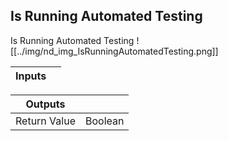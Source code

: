 ## Is Running Automated Testing
Is Running Automated Testing
![[../img/nd_img_IsRunningAutomatedTesting.png]]

|Inputs||
|--|--|

|Outputs||
|--|--|
| Return Value | Boolean |
